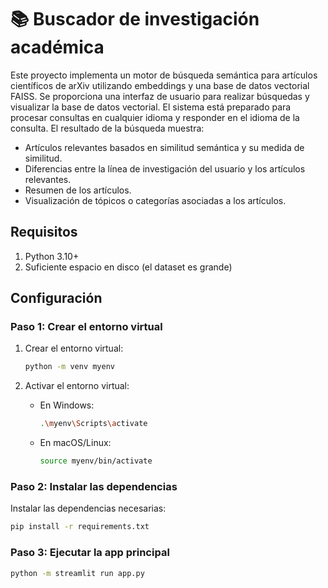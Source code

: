 # 📚 Buscador de investigación académica

Este proyecto implementa un motor de búsqueda semántica para artículos científicos de arXiv utilizando embeddings y una base de datos vectorial FAISS. Se proporciona una interfaz de usuario para realizar búsquedas y visualizar la base de datos vectorial. El sistema está preparado para procesar consultas en cualquier idioma y responder en el idioma de la consulta. El resultado de la búsqueda muestra:
- Artículos relevantes basados en similitud semántica y su medida de similitud.
- Diferencias entre la línea de investigación del usuario y los artículos relevantes.
- Resumen de los artículos.
- Visualización de tópicos o categorías asociadas a los artículos.

## Requisitos

1. Python 3.10+
2. Suficiente espacio en disco (el dataset es grande)

## Configuración

### Paso 1: Crear el entorno virtual

1. Crear el entorno virtual:

    ```bash
    python -m venv myenv
    ```

2. Activar el entorno virtual:

    - En Windows:

        ```bash
        .\myenv\Scripts\activate
        ```

    - En macOS/Linux:

        ```bash
        source myenv/bin/activate
        ```

### Paso 2: Instalar las dependencias

Instalar las dependencias necesarias:

```bash
pip install -r requirements.txt
```

### Paso 3: Ejecutar la app principal
```bash
python -m streamlit run app.py
```